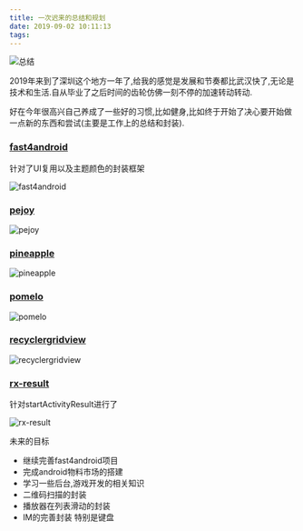 ```yaml
---
title: 一次迟来的总结和规划
date: 2019-09-02 10:11:13
tags:
---
```


![总结](/images/android10.webp)

2019年来到了深圳这个地方一年了,给我的感觉是发展和节奏都比武汉快了,无论是技术和生活.自从毕业了之后时间的齿轮仿佛一刻不停的加速转动转动.

好在今年很高兴自己养成了一些好的习惯,比如健身,比如终于开始了决心要开始做一点新的东西和尝试(主要是工作上的总结和封装).

<!-- more -->

<a href="https://github.com/keep2iron/fast4android"><h3>fast4android</h3></a>

针对了UI复用以及主题颜色的封装框架

![fast4android](fast4android.png)

<a href="https://github.com/keep2iron/pejoy"><h3>pejoy</h3></a>

![pejoy](pejoy.png)

<a href="https://github.com/keep2iron/pineapple"><h3>pineapple</h3></a>

![pineapple](pineapple.png)

<a href="https://github.com/keep2iron/pomelo"><h3>pomelo</h3></a>

![pomelo](pomelo.png)

<a href="https://github.com/keep2iron/recyclergridview"><h3>recyclergridview</h3></a>

![recyclergridview](recyclergridview.png)

<a href="https://github.com/keep2iron/pineapple"><h3>rx-result</h3></a>

针对startActivityResult进行了

![rx-result](rx-result.png)

未来的目标

* 继续完善fast4android项目
* 完成android物料市场的搭建
* 学习一些后台,游戏开发的相关知识
* 二维码扫描的封装
* 播放器在列表滑动的封装
* IM的完善封装 特别是键盘

